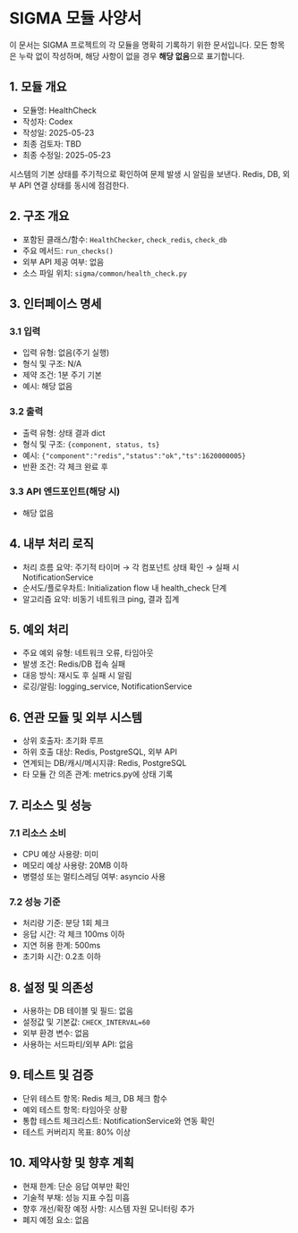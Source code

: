 # SIGMA 모듈 사양서

이 문서는 SIGMA 프로젝트의 각 모듈을 명확히 기록하기 위한 문서입니다. 모든 항목은 누락 없이 작성하며, 해당 사항이 없을 경우 **해당 없음**으로 표기합니다.

## 1. 모듈 개요
* 모듈명: HealthCheck
* 작성자: Codex
* 작성일: 2025-05-23
* 최종 검토자: TBD
* 최종 수정일: 2025-05-23

시스템의 기본 상태를 주기적으로 확인하여 문제 발생 시 알림을 보낸다. Redis, DB,
외부 API 연결 상태를 동시에 점검한다.

## 2. 구조 개요
* 포함된 클래스/함수: `HealthChecker`, `check_redis`, `check_db`
* 주요 메서드: `run_checks()`
* 외부 API 제공 여부: 없음
* 소스 파일 위치: `sigma/common/health_check.py`

## 3. 인터페이스 명세
### 3.1 입력
* 입력 유형: 없음(주기 실행)
* 형식 및 구조: N/A
* 제약 조건: 1분 주기 기본
* 예시: 해당 없음

### 3.2 출력
* 출력 유형: 상태 결과 dict
* 형식 및 구조: `{component, status, ts}`
* 예시: `{"component":"redis","status":"ok","ts":1620000005}`
* 반환 조건: 각 체크 완료 후

### 3.3 API 엔드포인트(해당 시)
* 해당 없음

## 4. 내부 처리 로직
* 처리 흐름 요약: 주기적 타이머 → 각 컴포넌트 상태 확인 → 실패 시 NotificationService
* 순서도/플로우차트: Initialization flow 내 health_check 단계
* 알고리즘 요약: 비동기 네트워크 ping, 결과 집계

## 5. 예외 처리
* 주요 예외 유형: 네트워크 오류, 타임아웃
* 발생 조건: Redis/DB 접속 실패
* 대응 방식: 재시도 후 실패 시 알림
* 로깅/알림: logging_service, NotificationService

## 6. 연관 모듈 및 외부 시스템
* 상위 호출자: 초기화 루프
* 하위 호출 대상: Redis, PostgreSQL, 외부 API
* 연계되는 DB/캐시/메시지큐: Redis, PostgreSQL
* 타 모듈 간 의존 관계: metrics.py에 상태 기록

## 7. 리소스 및 성능
### 7.1 리소스 소비
* CPU 예상 사용량: 미미
* 메모리 예상 사용량: 20MB 이하
* 병렬성 또는 멀티스레딩 여부: asyncio 사용

### 7.2 성능 기준
* 처리량 기준: 분당 1회 체크
* 응답 시간: 각 체크 100ms 이하
* 지연 허용 한계: 500ms
* 초기화 시간: 0.2초 이하

## 8. 설정 및 의존성
* 사용하는 DB 테이블 및 필드: 없음
* 설정값 및 기본값: `CHECK_INTERVAL=60`
* 외부 환경 변수: 없음
* 사용하는 서드파티/외부 API: 없음

## 9. 테스트 및 검증
* 단위 테스트 항목: Redis 체크, DB 체크 함수
* 예외 테스트 항목: 타임아웃 상황
* 통합 테스트 체크리스트: NotificationService와 연동 확인
* 테스트 커버리지 목표: 80% 이상

## 10. 제약사항 및 향후 계획
* 현재 한계: 단순 응답 여부만 확인
* 기술적 부채: 성능 지표 수집 미흡
* 향후 개선/확장 예정 사항: 시스템 자원 모니터링 추가
* 폐지 예정 요소: 없음
